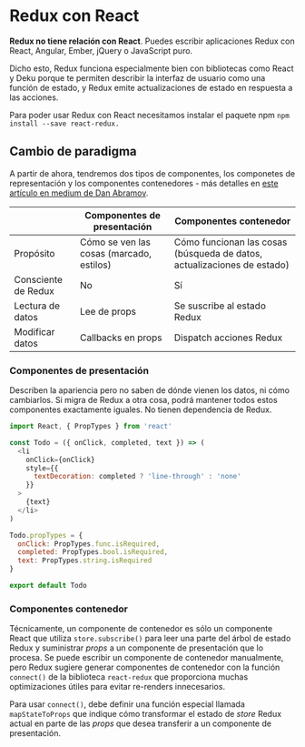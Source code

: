 # Redux con React

**Redux no tiene relación con React**. Puedes escribir aplicaciones Redux con React, Angular, Ember, jQuery o JavaScript puro.

Dicho esto, Redux funciona especialmente bien con bibliotecas como React y Deku porque te permiten describir la interfaz de usuario como una función de estado, y Redux emite actualizaciones de estado en respuesta a las acciones.

Para poder usar Redux con React necesitamos instalar el paquete npm `npm install --save react-redux.`

## Cambio de paradigma

A partir de ahora, tendremos dos tipos de componentes, los componetes de representación y los componentes contenedores - más detalles en [este artículo en medium de Dan Abramov](https://medium.com/@dan_abramov/smart-and-dumb-components-7ca2f9a7c7d0).

<table>
<thead>
  <tr>
    <th></th>
    <th>Componentes de presentación</th>
    <th>Componentes contenedor</th>
  </tr>
</thead>
<tbody>
  <tr>
    <td>Propósito</td>
    <td>Cómo se ven las cosas (marcado, estilos)</td>
    <td>Cómo funcionan las cosas (búsqueda de datos, actualizaciones de estado)</td>
  </tr>
  <tr>
   <td>Consciente de Redux</td>
   <td>No</td>
   <td>Sí</td>
  </tr>
  <tr>
    <td>Lectura de datos</td>
    <td>Lee de props</td>
    <td>Se suscribe al estado Redux</td>
  </tr>
  <tr>
    <td>Modificar datos</td>
    <td>Callbacks en props</td>
    <td>Dispatch acciones Redux</td>
  </tr>
<tbody>
</table>

### Componentes de presentación

Describen la apariencia pero no saben de dónde vienen los datos, ni cómo cambiarlos. Si migra de Redux a otra cosa, podrá mantener todos estos componentes exactamente iguales. No tienen dependencia de Redux.

```js
import React, { PropTypes } from 'react'

const Todo = ({ onClick, completed, text }) => (
  <li
    onClick={onClick}
    style={{
      textDecoration: completed ? 'line-through' : 'none'
    }}
  >
    {text}
  </li>
)

Todo.propTypes = {
  onClick: PropTypes.func.isRequired,
  completed: PropTypes.bool.isRequired,
  text: PropTypes.string.isRequired
}

export default Todo
```

### Componentes contenedor

Técnicamente, un componente de contenedor es sólo un componente React que utiliza `store.subscribe()` para leer una parte del árbol de estado Redux y suministrar _props_ a un componente de presentación que lo procesa. Se puede escribir un componente de contenedor manualmente, pero Redux sugiere generar componentes de contenedor con la función `connect()` de la biblioteca `react-redux` que proporciona muchas optimizaciones útiles para evitar re-renders innecesarios.

Para usar `connect()`, debe definir una función especial llamada `mapStateToProps` que indique cómo transformar el estado de _store_ Redux actual en parte de las _props_ que desea transferir a un componente de presentación.